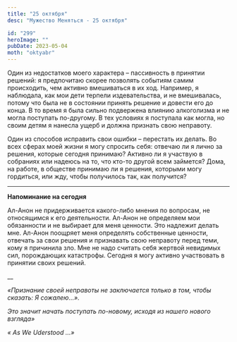 ```yaml
---
title: "25 октября"
desc: "Мужество Меняться - 25 октября"

id: "299"
heroImage: ""
pubDate: 2023-05-04
moth: "oktyabr"
---
```


Один из недостатков моего характера – пассивность в принятии решений: я
предпочитаю скорее позволять событиям самим происходить, чем активно
вмешиваться в их ход. Например, я наблюдала, как мои дети терпели
издевательства, и не вмешивалась, потому что была не в состоянии принять
решение и довести его до конца. В то время я была сильно подвержена влиянию
алкоголизма и не могла поступать по-другому. В тех условиях я поступала как
могла, но своим детям я нанесла ущерб и должна признать свою неправоту.

Один из способов исправить свои ошибки – перестать их делать. Во всех сферах
моей жизни я могу спросить себя: отвечаю ли я лично за решения, которые
сегодня принимаю? Активно ли я участвую в собраниях или надеюсь на то, что
кто-то другой всем займется? Дома, на работе, в обществе принимаю ли я
решения, которыми могу гордиться, или жду, чтобы получилось так, как
получится?

---

**Напоминание на сегодня**

Ал-Анон не придерживается какого-либо мнения по вопросам, не относящимся к его
деятельности. Ал-Анон не определяем мои обязанности и не выбирает для меня
ценности. Это надлежит делать мне. Ал-Анон поощряет меня определять
собственные ценности, отвечать за свои решения и признавать свою неправоту
перед теми, кому я причинила зло. Мне не надо считать себя жертвой невидимых
сил, порождающих катастрофы. Сегодня я могу активно участвовать в принятии
своих решений.

\_\_

_«Признание своей неправоты не заключается только в том, чтобы сказать: Я
сожалею…»._

_Это значит начать поступать по-новому, исходя из нашего нового взгляда»_

_«_ _As_ _We_ _Uderstood_ _…»_
